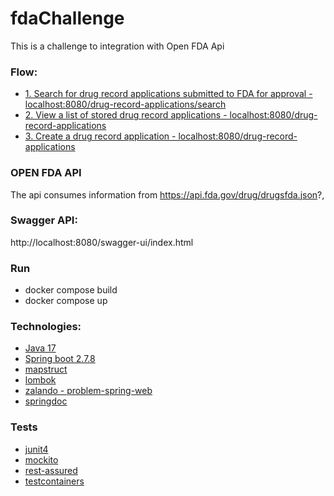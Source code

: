 # fdaChallenge
This is a challenge to integration with Open FDA Api

### Flow:

- [1. Search for drug record applications submitted to FDA for approval - localhost:8080/drug-record-applications/search](#)
- [2. View a list of stored drug record applications - localhost:8080/drug-record-applications](#)
- [3. Create a drug record application - localhost:8080/drug-record-applications](#)


### OPEN FDA API 
The api consumes information from https://api.fda.gov/drug/drugsfda.json?,
### Swagger API:
http://localhost:8080/swagger-ui/index.html

### Run
- docker compose build 
- docker compose up

### Technologies:

- [Java 17](#)
- [Spring boot 2.7.8](#)
- [mapstruct](#)
- [lombok](#)
- [zalando - problem-spring-web](#)
- [springdoc](#)
### Tests
- [junit4](#)
- [mockito](#)
- [rest-assured](#)
- [testcontainers](#)